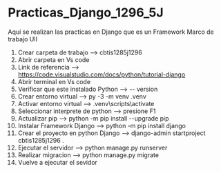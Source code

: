 # Practicas_Django_1296_5J
Aquí se realizan las practicas en Django que es un Framework Marco de trabajo UII

1. Crear carpeta de trabajo               -->   cbtis1285j1296
2. Abrir carpeta en Vs code
3. Link de referencia                      -->  https://code.visualstudio.com/docs/python/tutorial-django
4. Abrir terminal en Vs code
5. Verificar que este instalado Python     -->  -- version
6. Crear entorno virtual                   -->  py -3 -m venv .venv
7. Activar entorno virtual                 -->  .venv\scripts\activate
8. Seleccionar interprete de python        -->  presione F1
9. Actualizar pip                          -->  python -m pip install --upgrade pip
10. Instalar Framework Django              -->  python -m pip install django
11. Crear el proyecto en python Django     -->  django-admin startproject cbtis1285j1296 .
12. Ejecutar el servidor                   -->  python manage.py runserver
13. Realizar migracion                     -->  python manage.py migrate
14. Vuelve a ejecutar el sevidor 
